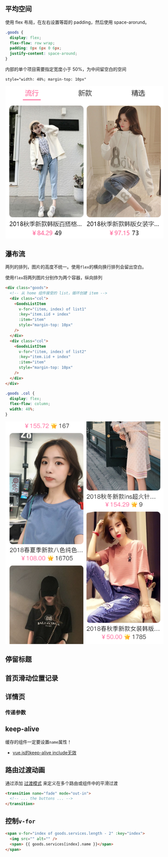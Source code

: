 ## 平均空间

使用 flex 布局，在左右设置等距的 padding，然后使用 space-arorund。

```css
.goods {
  display: flex;
  flex-flow: row wrap;
  padding: 0px 6px 0 6px;
  justify-content: space-around;
}
```

内部的单个项目需要指定宽度小于 50%，为中间留空白的空间

```html
style="width: 48%; margin-top: 10px"
```

![](../images/第一个SPA的总结/2021-03-01-12-15-31.png)

## 瀑布流

两列的排列，图片的高度不统一。使用`flex`的横向换行排列会留出空白。

使用`flex`将两列图片分别作为两个容器，纵向排列

```html
<div class="goods">
  <!-- 从 home 组件接受的 list，循环创建 item -->
  <div class="col">
    <GoodsListItem
      v-for="(item, index) of list1"
      :key="item.iid + index"
      :item="item"
      style="margin-top: 10px"
    />
  </div>
  <div class="col">
    <GoodsListItem
      v-for="(item, index) of list2"
      :key="item.iid + index"
      :item="item"
      style="margin-top: 10px"
    />
  </div>
</div>
```

```css
.goods .col {
  display: flex;
  flex-flow: column;
  width: 48%;
}
```

![](../images/第一个SPA的总结/2021-03-12-10-48-27.png)

## 停留标题

## 首页滑动位置记录

## 详情页

### 传递参数

## keep-alive

缓存的组件一定要设置`name`属性！

* [vue.js的keep-alive include无效](https://segmentfault.com/q/1010000009117672#)

## 路由过渡动画

通过添加 [过渡模式](https://cn.vuejs.org/v2/guide/transitions.html#%E8%BF%87%E6%B8%A1%E6%A8%A1%E5%BC%8F) 来定义在多个路由或组件中的平滑过渡

```html
<transition name="fade" mode="out-in">
  <!-- ... the buttons ... -->
</transition>
```

## 控制`v-for`

```html
<span v-for="index of goods.services.length - 2" :key="index">
  <img src="" alt="" />
  <span> {{ goods.services[index].name }}</span>
</span>
```